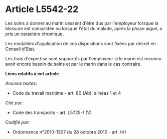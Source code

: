 # Article L5542-22

Les soins à donner au marin cessent d'être dus par l'employeur lorsque la blessure est consolidée ou lorsque l'état du
malade, après la phase aiguë, a pris un caractère chronique.

Les modalités d'application de ces dispositions sont fixées par décret en Conseil d'Etat.

Les frais d'expertise sont supportés par l'employeur si le marin est reconnu avoir encore besoin de soins et par le marin
dans le cas contraire.

**Liens relatifs à cet article**

_Anciens textes_:

  - Code du travail maritime - art. 80 (Ab), alinéas 1 et 4

_Cité par_:

  - Code des transports - art. L5725-1 (V)

_Codifié par_:

  - Ordonnance n°2010-1307 du 28 octobre 2010 - art. (V)
